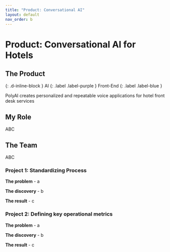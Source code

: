 ```yaml
---
title: "Product: Conversational AI"
layout: default
nav_order: b
---
```


# Product: Conversational AI for Hotels

## The Product
{: .d-inline-block }
AI 
{: .label .label-purple }
Front-End 
{: .label .label-blue }

PolyAI creates personalized and repeatable voice applications for hotel front desk services

## My Role
ABC

## The Team
ABC

### Project 1: Standardizing Process 
<div class="code-example" markdown="1">

<strong>The problem</strong> - a 

<strong> The discovery</strong> - b

<strong> The result</strong> - c

</div> 

### Project 2: Defining key operational metrics
<div class="code-example" markdown="1">

<strong>The problem</strong> - a 

<strong> The discovery</strong> - b

<strong> The result</strong> - c

</div> 